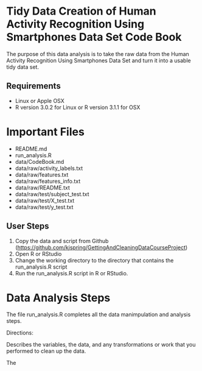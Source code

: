 # Tidy Data Creation of Human Activity Recognition Using Smartphones Data Set Code Book

The purpose of this data analysis is to take the raw data from the Human Activity Recognition Using Smartphones Data Set and turn it into a usable tidy data set.

## Requirements
* Linux or Apple OSX
* R version 3.0.2 for Linux or R version 3.1.1 for OSX

# Important Files

* README.md
* run_analysis.R
* data/CodeBook.md
* data/raw/activity_labels.txt
* data/raw/features.txt
* data/raw/features_info.txt
* data/raw/README.txt
* data/raw/test/subject_test.txt
* data/raw/test/X_test.txt
* data/raw/test/y_test.txt

## User Steps

1. Copy the data and script from Github (https://github.com/kjspring/GettingAndCleaningDataCourseProject)
2. Open R or RStudio
3. Change the working directory to the directory that contains the run_analysis.R script
4. Run the run_analysis.R script in R or RStudio.

# Data Analysis Steps

The file run_analysis.R completes all the data manimpulation and analysis steps.


Directions:

Describes the variables, the data, and any transformations or work that you performed to clean up the data.

The
